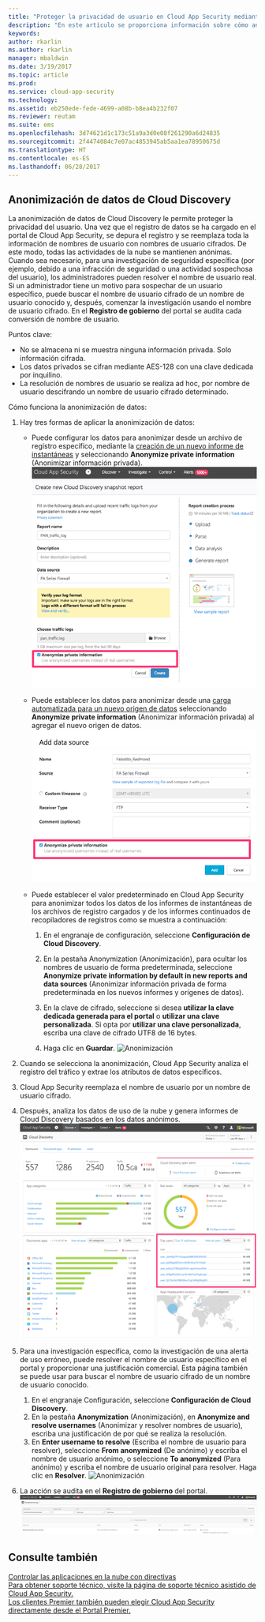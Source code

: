 ```yaml
---
title: "Proteger la privacidad de usuario en Cloud App Security mediante la anonimización de datos | Microsoft Docs"
description: "En este artículo se proporciona información sobre cómo anonimizar los nombres de usuario en los datos de Cloud Discovery."
keywords: 
author: rkarlin
ms.author: rkarlin
manager: mbaldwin
ms.date: 3/19/2017
ms.topic: article
ms.prod: 
ms.service: cloud-app-security
ms.technology: 
ms.assetid: eb250ede-fede-4699-a08b-b8ea4b232f07
ms.reviewer: reutam
ms.suite: ems
ms.openlocfilehash: 3d74621d1c173c51a9a3d0e08f261290a6d24835
ms.sourcegitcommit: 2f4474084c7e07ac4853945ab5aa1ea78950675d
ms.translationtype: HT
ms.contentlocale: es-ES
ms.lasthandoff: 06/28/2017
---
```

## <a name="cloud-discovery-data-anonymization"></a>Anonimización de datos de Cloud Discovery

La anonimización de datos de Cloud Discovery le permite proteger la privacidad del usuario. Una vez que el registro de datos se ha cargado en el portal de Cloud App Security, se depura el registro y se reemplaza toda la información de nombres de usuario con nombres de usuario cifrados. De este modo, todas las actividades de la nube se mantienen anónimas. Cuando sea necesario, para una investigación de seguridad específica (por ejemplo, debido a una infracción de seguridad o una actividad sospechosa del usuario), los administradores pueden resolver el nombre de usuario real. Si un administrador tiene un motivo para sospechar de un usuario específico, puede buscar el nombre de usuario cifrado de un nombre de usuario conocido y, después, comenzar la investigación usando el nombre de usuario cifrado. En el **Registro de gobierno** del portal se audita cada conversión de nombre de usuario.

Puntos clave:
-   No se almacena ni se muestra ninguna información privada. Solo información cifrada.
-   Los datos privados se cifran mediante AES-128 con una clave dedicada por inquilino.
-   La resolución de nombres de usuario se realiza ad hoc, por nombre de usuario descifrando un nombre de usuario cifrado determinado.


Cómo funciona la anonimización de datos:

1.  Hay tres formas de aplicar la anonimización de datos: 
    
    - Puede configurar los datos para anonimizar desde un archivo de registro específico, mediante la [creación de un nuevo informe de instantáneas](create-snapshot-cloud-discovery-reports.md) y seleccionando **Anonymize private information** (Anonimizar información privada).
 ![Anonimización de datos de instantáneas](./media/anonymize-log.png)

    - Puede establecer los datos para anonimizar desde una [carga automatizada para un nuevo origen de datos](configure-automatic-log-upload-for-continuous-reports.md) seleccionando **Anonymize private information** (Anonimizar información privada) al agregar el nuevo origen de datos.  
 ![Anonimización de datos de registro](./media/anonymize-autolog.png)

    - Puede establecer el valor predeterminado en Cloud App Security para anonimizar todos los datos de los informes de instantáneas de los archivos de registro cargados y de los informes continuados de recopiladores de registros como se muestra a continuación:
     
        1. En el engranaje de configuración, seleccione **Configuración de Cloud Discovery**.
     
        2. En la pestaña Anonymization (Anonimización), para ocultar los nombres de usuario de forma predeterminada, seleccione **Anonymize private information by default in new reports and data sources** (Anonimizar información privada de forma predeterminada en los nuevos informes y orígenes de datos).

        3. En la clave de cifrado, seleccione si desea **utilizar la clave dedicada generada para el portal** o **utilizar una clave personalizada**. Si opta por **utilizar una clave personalizada**, escriba una clave de cifrado UTF8 de 16 bytes.
        4. Haga clic en **Guardar**.
  ![Anonimización](./media/anonymizer1.png)
  

2.  Cuando se selecciona la anonimización, Cloud App Security analiza el registro del tráfico y extrae los atributos de datos específicos.
3.  Cloud App Security reemplaza el nombre de usuario por un nombre de usuario cifrado.
4.  Después, analiza los datos de uso de la nube y genera informes de Cloud Discovery basados en los datos anónimos.
 ![Anonimización del panel de Cloud Discovery](./media/anonymize-dashboard.png)
 

5.  Para una investigación específica, como la investigación de una alerta de uso erróneo, puede resolver el nombre de usuario específico en el portal y proporcionar una justificación comercial. Esta página también se puede usar para buscar el nombre de usuario cifrado de un nombre de usuario conocido. 

    1. En el engranaje Configuración, seleccione **Configuración de Cloud Discovery**.
    2. En la pestaña **Anonymization** (Anonimización), en **Anonymize and resolve usernames** (Anonimizar y resolver nombres de usuario), escriba una justificación de por qué se realiza la resolución.
    3. En **Enter username to resolve** (Escriba el nombre de usuario para resolver), seleccione **From anonymized** (De anónimo) y escriba el nombre de usuario anónimo, o seleccione **To anonymized** (Para anónimo) y escriba el nombre de usuario original para resolver. Haga clic en **Resolver**. 
![Anonimización](./media/anonymizer.png)

6.  La acción se audita en el **Registro de gobierno** del portal. 
![Anonimización](./media/anonymize-gov-log.png)




  
      
## <a name="see-also"></a>Consulte también  
[Controlar las aplicaciones en la nube con directivas](control-cloud-apps-with-policies.md)   
[Para obtener soporte técnico, visite la página de soporte técnico asistido de Cloud App Security.](http://support.microsoft.com/oas/default.aspx?prid=16031)   
[Los clientes Premier también pueden elegir Cloud App Security directamente desde el Portal Premier.](https://premier.microsoft.com/)  
    
      
  
